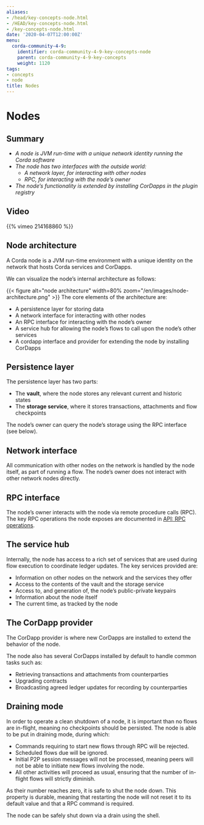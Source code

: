 ```yaml
---
aliases:
- /head/key-concepts-node.html
- /HEAD/key-concepts-node.html
- /key-concepts-node.html
date: '2020-04-07T12:00:00Z'
menu:
  corda-community-4-9:
    identifier: corda-community-4-9-key-concepts-node
    parent: corda-community-4-9-key-concepts
    weight: 1120
tags:
- concepts
- node
title: Nodes
---
```



# Nodes

## Summary

* *A node is JVM run-time with a unique network identity running the Corda software*
* *The node has two interfaces with the outside world:*
  * *A network layer, for interacting with other nodes*
  * *RPC, for interacting with the node’s owner*
* *The node’s functionality is extended by installing CorDapps in the plugin registry*

## Video

{{% vimeo 214168860 %}}

## Node architecture

A Corda node is a JVM run-time environment with a unique identity on the network that hosts Corda services and
CorDapps.

We can visualize the node’s internal architecture as follows:

{{< figure alt="node architecture" width=80% zoom="/en/images/node-architecture.png" >}}
The core elements of the architecture are:

* A persistence layer for storing data
* A network interface for interacting with other nodes
* An RPC interface for interacting with the node’s owner
* A service hub for allowing the node’s flows to call upon the node’s other services
* A cordapp interface and provider for extending the node by installing CorDapps

## Persistence layer

The persistence layer has two parts:

* The **vault**, where the node stores any relevant current and historic states
* The **storage service**, where it stores transactions, attachments and flow checkpoints

The node’s owner can query the node’s storage using the RPC interface (see below).

## Network interface

All communication with other nodes on the network is handled by the node itself, as part of running a flow. The
node’s owner does not interact with other network nodes directly.

## RPC interface

The node’s owner interacts with the node via remote procedure calls (RPC). The key RPC operations the node exposes
are documented in [API: RPC operations](api-rpc.md).

## The service hub

Internally, the node has access to a rich set of services that are used during flow execution to coordinate ledger
updates. The key services provided are:

* Information on other nodes on the network and the services they offer
* Access to the contents of the vault and the storage service
* Access to, and generation of, the node’s public-private keypairs
* Information about the node itself
* The current time, as tracked by the node

## The CorDapp provider

The CorDapp provider is where new CorDapps are installed to extend the behavior of the node.

The node also has several CorDapps installed by default to handle common tasks such as:

* Retrieving transactions and attachments from counterparties
* Upgrading contracts
* Broadcasting agreed ledger updates for recording by counterparties

## Draining mode

In order to operate a clean shutdown of a node, it is important than no flows are in-flight, meaning no checkpoints should
be persisted. The node is able to be put in draining mode, during which:

* Commands requiring to start new flows through RPC will be rejected.
* Scheduled flows due will be ignored.
* Initial P2P session messages will not be processed, meaning peers will not be able to initiate new flows involving the node.
* All other activities will proceed as usual, ensuring that the number of in-flight flows will strictly diminish.

As their number reaches zero, it is safe to shut the node down.
This property is durable, meaning that restarting the node will not reset it to its default value and that a RPC command is required.

The node can be safely shut down via a drain using the shell.
